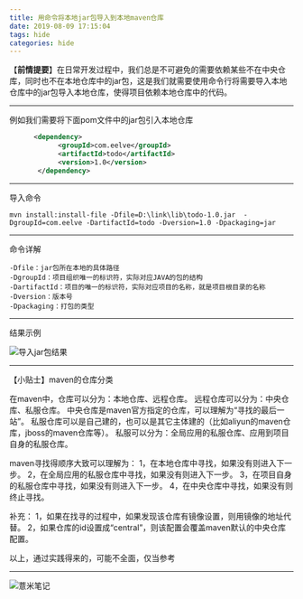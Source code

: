 ```yaml
---
title: 用命令将本地jar包导入到本地maven仓库
date: 2019-08-09 17:15:04
tags: hide
categories: hide
---
```


【**前情提要**】在日常开发过程中，我们总是不可避免的需要依赖某些不在中央仓库，同时也不在本地仓库中的jar包，这是我们就需要使用命令行将需要导入本地仓库中的jar包导入本地仓库，使得项目依赖本地仓库中的代码。

-----
例如我们需要将下面pom文件中的jar包引入本地仓库
```xml
      <dependency>
            <groupId>com.eelve</groupId>
            <artifactId>todo</artifactId>
            <version>1.0</version>
       </dependency>
```

----
导入命令
```shell script
mvn install:install-file -Dfile=D:\link\lib\todo-1.0.jar  -DgroupId=com.eelve -DartifactId=todo -Dversion=1.0 -Dpackaging=jar
```

-----
命令详解
```
-Dfile：jar包所在本地的具体路径
-DgroupId：项目组织唯一的标识符，实际对应JAVA的包的结构
-DartifactId：项目的唯一的标识符，实际对应项目的名称，就是项目根目录的名称
-Dversion：版本号
-Dpackaging：打包的类型

```

----
结果示例

![导入jar包结果](https://eelve.com/upload/2019/6/导入jar包结果-859bee2db9f14a2a8079b449d38e061c.png)

---
【小贴士】maven的仓库分类

在maven中，仓库可以分为：本地仓库、远程仓库。
远程仓库可以分为：中央仓库、私服仓库。
中央仓库是maven官方指定的仓库，可以理解为“寻找的最后一站”。
私服仓库可以是自己建的，也可以是其它主体建的（比如aliyun的maven仓库，jboss的maven仓库等）。
私服可以分为：全局应用的私服仓库、应用到项目自身的私服仓库。

maven寻找得顺序大致可以理解为：
1，在本地仓库中寻找，如果没有则进入下一步。
2，在全局应用的私服仓库中寻找，如果没有则进入下一步。
3，在项目自身的私服仓库中寻找，如果没有则进入下一步。
4，在中央仓库中寻找，如果没有则终止寻找。

补充：
1，如果在找寻的过程中，如果发现该仓库有镜像设置，则用镜像的地址代替。
2，如果仓库的id设置成“central”，则该配置会覆盖maven默认的中央仓库配置。

以上，通过实践得来的，可能不全面，仅当参考



---

![薏米笔记](https://image.eelve.com/eblog/eblog-b269767ff45b4e01a1c380e38898c1c0.png)
